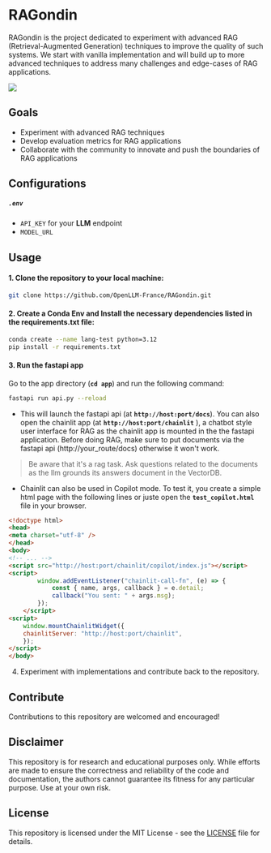 # RAGondin 

RAGondin is the project dedicated to experiment with advanced RAG (Retrieval-Augmented Generation) techniques to improve the quality of such systems. We start with vanilla implementation and will build up to more advanced techniques to address many challenges and edge-cases of RAG applications.  

![](RAG_architecture.png)

## Goals

- Experiment with advanced RAG techniques
- Develop evaluation metrics for RAG applications
- Collaborate with the community to innovate and push the boundaries of RAG applications

## Configurations
##### `.env`

- `API_KEY` for your **LLM** endpoint
- `MODEL_URL` 

## Usage

#### 1. Clone the repository to your local machine:

```bash
git clone https://github.com/OpenLLM-France/RAGondin.git
```

#### 2. Create a Conda Env and Install the necessary dependencies listed in the requirements.txt file:

```bash
conda create --name lang-test python=3.12
pip install -r requirements.txt
```

#### 3. Run the fastapi app
Go to the app directory (**`cd app`**) and run the following command:

```bash
fastapi run api.py --reload
```
* This will launch the fastapi api (at **`http://host:port/docs`**). You can also open the chainlit app (at **`http://host:port/chainlit`** ), a chatbot style user interface for RAG as the chainlit app is mounted in the the fastapi application. Before doing RAG, make sure to put documents via the fastapi api (http://your_route/docs) otherwise it won't work.

> Be aware that it's a rag task. Ask questions related to the documents as the llm grounds its answers document in the VectorDB.

* Chainlit can also be used in Copilot mode. To test it, you create a simple html page with the following lines or juste open the **`test_copilot.html`** file in your browser.

```html
<!doctype html>
<head>
<meta charset="utf-8" />
</head>
<body>
<!-- ... -->
<script src="http://host:port/chainlit/copilot/index.js"></script>
<script>
        window.addEventListener("chainlit-call-fn", (e) => {
            const { name, args, callback } = e.detail;
            callback("You sent: " + args.msg);
        });
    </script>
<script>
    window.mountChainlitWidget({
    chainlitServer: "http://host:port/chainlit",
    });
</script>
</body>
```

4. Experiment with implementations and contribute back to the repository.

## Contribute
Contributions to this repository are welcomed and encouraged!

## Disclaimer

This repository is for research and educational purposes only. While efforts are made to ensure the correctness and reliability of the code and documentation, the authors cannot guarantee its fitness for any particular purpose. Use at your own risk.

## License

This repository is licensed under the MIT License  - see the [LICENSE]() file for details.
